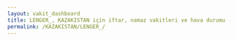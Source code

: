 ```yaml
---
layout: vakit_dashboard
title: LENGER_, KAZAKISTAN için iftar, namaz vakitleri ve hava durumu - ilçe/eyalet seç
permalink: /KAZAKISTAN/LENGER_/
---
```


<script type="text/javascript">
  var GLOBAL_COUNTRY = 'KAZAKISTAN';
  var GLOBAL_CITY = 'LENGER_';
  var GLOBAL_STATE = '';
  var lat = 72;
  var lon = 21;
</script>
